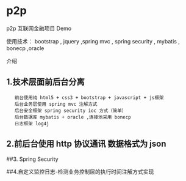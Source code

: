 # p2p  
   
p2p 互联网金融项目 Demo

使用技术： bootstrap , jquery ,spring mvc , spring security , mybatis , bonecp ,oracle


介绍

  ## 1.技术层面前后台分离
      
       前台使用纯 html5 + css3 + bootstrap + javascript + js框架     
       后台业务层使用 spring mvc 注解方式    
       后台安全框架 spring security ioc 方式（简单）    
       后台数据库 mybatis + oracle ,连接池采用 bonecp   
       日志框架 log4j   
   
  ## 2.前后台使用 http 协议通讯  数据格式为 json   
  
  ##3. Spring Security  
  
  ##4.自定义监控日志-检测业务控制层的执行时间注解方式实现  

